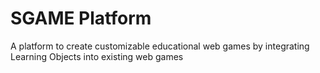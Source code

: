 # SGAME Platform
A platform to create customizable educational web games by integrating Learning Objects into existing web games
